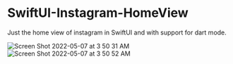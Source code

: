 # SwiftUI-Instagram-HomeView
Just the home view of instagram in SwiftUI and with support for dart mode. 

![Screen Shot 2022-05-07 at 3 50 31 AM](https://user-images.githubusercontent.com/22487000/167340069-62639119-4205-4728-bc5e-69e9992ff561.png)
![Screen Shot 2022-05-07 at 3 50 52 AM](https://user-images.githubusercontent.com/22487000/167340074-0affcaed-5363-4682-a332-0127272f99fc.png)
